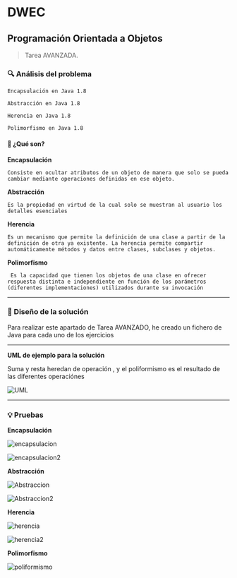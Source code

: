 # DWEC
## Programación Orientada a Objetos




> Tarea AVANZADA.



### 🔍 Análisis del problema



`Encapsulación en Java 1.8`



`Abstracción en Java 1.8`




`Herencia en Java 1.8`




`Polimorfismo en Java 1.8`






#### 🤔 ¿Qué son?




**Encapsulación**




`Consiste en ocultar atributos de un objeto de manera que solo se pueda cambiar mediante operaciones definidas en ese objeto.`




**Abstracción**




`Es la propiedad en virtud de la cual solo se muestran al usuario los detalles esenciales`




**Herencia**




`Es un mecanismo que permite la definición de una clase a partir de la definición de otra ya existente. La herencia permite compartir automáticamente métodos y datos entre clases, subclases y objetos.`




**Polimorfismo**


` Es la capacidad que tienen los objetos de una clase en ofrecer respuesta distinta e independiente en función de los parámetros (diferentes implementaciones) utilizados durante su invocación`

---




### 📐 Diseño de la solución




Para realizar este apartado de Tarea AVANZADO, he creado un fichero de Java para cada uno de los ejercicios


---



**UML de ejemplo para la solución**

Suma y resta heredan de operación , y el poliformismo es el resultado de las diferentes operaciónes 

![UML](img/uml.PNG)




---




### 💡 Pruebas

**Encapsulación**

![encapsulacion](img/encapsulacion.PNG)

![encapsulacion2](img/encapsulacion2.PNG)

**Abstracción**

![Abstraccion](img/Abstraccion.PNG)

![Abstraccion2](img/Abstraccion2.PNG)

**Herencia**

![herencia](img/herencia.PNG)

![herencia2](img/herencia2.PNG)

**Polimorfismo**

![poliformismo](img/poliformismo.PNG)

